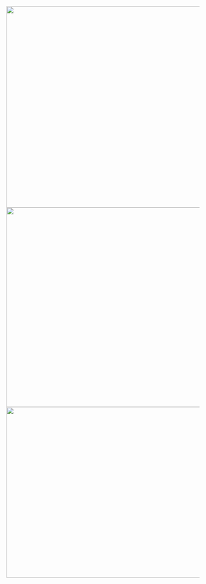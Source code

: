 <img src="https://farm8.staticflickr.com/7545/27086829745_c152006277_z.jpg" width="640" height="524">
<img src="https://farm8.staticflickr.com/7557/27086829625_69266aecff_z.jpg" width="640" height="520">
<img src="https://farm8.staticflickr.com/7494/26812524580_807be09961_z.jpg" width="640" height="445">
